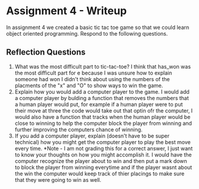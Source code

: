 # Assignment 4 - Writeup

In assignment 4 we created a basic tic tac toe game so that we could learn object oriented programming. Respond to the following questions.

## Reflection Questions

1. What was the most difficult part to tic-tac-toe?
I think that has_won was the most difficult part for e because I was unsure how to explain someone had won I didn't think about using the numbers of the placments of the "x" and "O" to show ways to win the game. 
2. Explain how you would add a computer player to the game.
I would add a computer player by bulding a function that removes the numbers that a human player would put, for example if a human player were to put their move at three the code would take out that optin ofr the computer, I would also have a function that tracks when the human player would be close to winning to help the computer block  the player from winning and further improving the computers chance of winning.
3. If you add a computer player, explain (doesn't have to be super technical) how you might get the computer player to play the best move every time. *Note - I am not grading this for a correct answer, I just want to know your thoughts on how you might accomplish it.
I would have the computer recognize the player about to win and then put a mark down to block the player from winning everytime and if the player wasnt about the win the computer would keep track of thier placings to make sure that they were going to win as well.